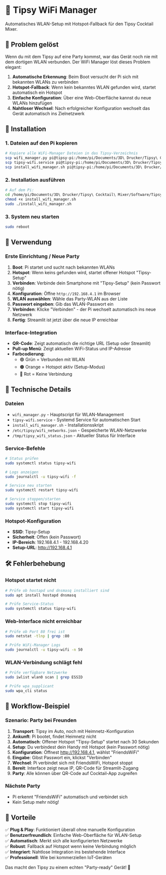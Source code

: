 # 🍹 Tipsy WiFi Manager

Automatisches WLAN-Setup mit Hotspot-Fallback für den Tipsy Cocktail Mixer.

## 🎯 Problem gelöst

Wenn du mit dem Tipsy auf eine Party kommst, war das Gerät noch nie mit dem dortigen WLAN verbunden. Der WiFi Manager löst dieses Problem elegant:

1. **Automatische Erkennung**: Beim Boot versucht der Pi sich mit bekannten WLANs zu verbinden
2. **Hotspot-Fallback**: Wenn kein bekanntes WLAN gefunden wird, startet automatisch ein Hotspot
3. **Einfache Konfiguration**: Über eine Web-Oberfläche kannst du neue WLANs hinzufügen
4. **Nahtloser Wechsel**: Nach erfolgreicher Konfiguration wechselt das Gerät automatisch ins Zielnetzwerk

## 🚀 Installation

### 1. Dateien auf den Pi kopieren
```bash
# Kopiere alle WiFi-Manager Dateien in das Tipsy-Verzeichnis
scp wifi_manager.py pi@tipsy-pi:/home/pi/Documents/3D\ Drucker/Tipsy\ Cocktail\ Mixer/Software/Tipsy/Tipsy/
scp tipsy-wifi.service pi@tipsy-pi:/home/pi/Documents/3D\ Drucker/Tipsy\ Cocktail\ Mixer/Software/Tipsy/Tipsy/
scp install_wifi_manager.sh pi@tipsy-pi:/home/pi/Documents/3D\ Drucker/Tipsy\ Cocktail\ Mixer/Software/Tipsy/Tipsy/
```

### 2. Installation ausführen
```bash
# Auf dem Pi:
cd /home/pi/Documents/3D\ Drucker/Tipsy\ Cocktail\ Mixer/Software/Tipsy/Tipsy/
chmod +x install_wifi_manager.sh
sudo ./install_wifi_manager.sh
```

### 3. System neu starten
```bash
sudo reboot
```

## 📱 Verwendung

### Erste Einrichtung / Neue Party
1. **Boot**: Pi startet und sucht nach bekannten WLANs
2. **Hotspot**: Wenn keins gefunden wird, startet offener Hotspot "Tipsy-Setup"
3. **Verbinden**: Verbinde dein Smartphone mit "Tipsy-Setup" (kein Passwort nötig)
4. **Konfiguration**: Öffne `http://192.168.4.1` im Browser
5. **WLAN auswählen**: Wähle das Party-WLAN aus der Liste
6. **Passwort eingeben**: Gib das WLAN-Passwort ein
7. **Verbinden**: Klicke "Verbinden" - der Pi wechselt automatisch ins neue Netzwerk
8. **Fertig**: Streamlit ist jetzt über die neue IP erreichbar

### Interface-Integration
- **QR-Code**: Zeigt automatisch die richtige URL (Setup oder Streamlit)
- **Pull-up Menü**: Zeigt aktuellen WiFi-Status und IP-Adresse
- **Farbcodierung**: 
  - 🟢 Grün = Verbunden mit WLAN
  - 🟠 Orange = Hotspot aktiv (Setup-Modus)
  - 🔴 Rot = Keine Verbindung

## 🔧 Technische Details

### Dateien
- `wifi_manager.py` - Hauptscript für WLAN-Management
- `tipsy-wifi.service` - Systemd Service für automatischen Start
- `install_wifi_manager.sh` - Installationsskript
- `/etc/tipsy/wifi_networks.json` - Gespeicherte WLAN-Netzwerke
- `/tmp/tipsy_wifi_status.json` - Aktueller Status für Interface

### Service-Befehle
```bash
# Status prüfen
sudo systemctl status tipsy-wifi

# Logs anzeigen
sudo journalctl -u tipsy-wifi -f

# Service neu starten
sudo systemctl restart tipsy-wifi

# Service stoppen/starten
sudo systemctl stop tipsy-wifi
sudo systemctl start tipsy-wifi
```

### Hotspot-Konfiguration
- **SSID**: Tipsy-Setup
- **Sicherheit**: Offen (kein Passwort)
- **IP-Bereich**: 192.168.4.1 - 192.168.4.20
- **Setup-URL**: http://192.168.4.1

## 🛠️ Fehlerbehebung

### Hotspot startet nicht
```bash
# Prüfe ob hostapd und dnsmasq installiert sind
sudo apt install hostapd dnsmasq

# Prüfe Service-Status
sudo systemctl status tipsy-wifi
```

### Web-Interface nicht erreichbar
```bash
# Prüfe ob Port 80 frei ist
sudo netstat -tlnp | grep :80

# Prüfe WiFi-Manager Logs
sudo journalctl -u tipsy-wifi -n 50
```

### WLAN-Verbindung schlägt fehl
```bash
# Prüfe verfügbare Netzwerke
sudo iwlist wlan0 scan | grep ESSID

# Prüfe wpa_supplicant
sudo wpa_cli status
```

## 🔄 Workflow-Beispiel

### Szenario: Party bei Freunden
1. **Transport**: Tipsy im Auto, noch mit Heimnetz-Konfiguration
2. **Ankunft**: Pi bootet, findet Heimnetz nicht
3. **Automatisch**: Offener Hotspot "Tipsy-Setup" startet nach 30 Sekunden
4. **Setup**: Du verbindest dein Handy mit Hotspot (kein Passwort nötig)
5. **Konfiguration**: Öffnest http://192.168.4.1, wählst "FriendsWiFi"
6. **Eingabe**: Gibst Passwort ein, klickst "Verbinden"
7. **Wechsel**: Pi verbindet sich mit FriendsWiFi, Hotspot stoppt
8. **Bereit**: Interface zeigt neue IP, QR-Code für Streamlit-Zugang
9. **Party**: Alle können über QR-Code auf Cocktail-App zugreifen

### Nächste Party
- Pi erkennt "FriendsWiFi" automatisch und verbindet sich
- Kein Setup mehr nötig!

## 🎉 Vorteile

✅ **Plug & Play**: Funktioniert überall ohne manuelle Konfiguration  
✅ **Benutzerfreundlich**: Einfache Web-Oberfläche für WLAN-Setup  
✅ **Automatisch**: Merkt sich alle konfigurierten Netzwerke  
✅ **Robust**: Fallback auf Hotspot wenn keine Verbindung möglich  
✅ **Integriert**: Nahtlose Integration ins bestehende Interface  
✅ **Professionell**: Wie bei kommerziellen IoT-Geräten  

Das macht den Tipsy zu einem echten "Party-ready" Gerät! 🎊
